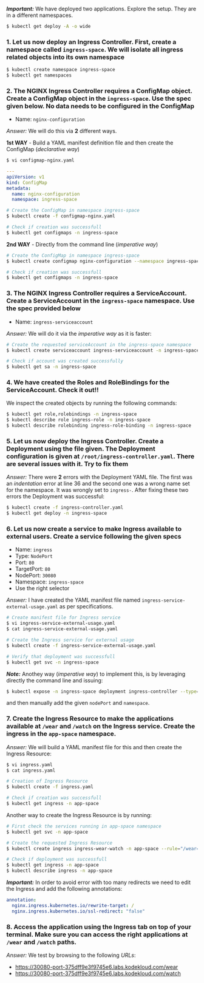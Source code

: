 ***Important:*** We have deployed two applications. Explore the setup. They are in a different namespaces.

```bash
$ kubectl get deploy -A -o wide
```

### 1. Let us now deploy an Ingress Controller. First, create a namespace called `ingress-space`. We will isolate all ingress related objects into its own namespace

```bash
$ kubectl create namespace ingress-space
$ kubectl get namespaces
```

### 2. The NGINX Ingress Controller requires a ConfigMap object. Create a ConfigMap object in the `ingress-space`. Use the spec given below. No data needs to be configured in the ConfigMap

- Name: `nginx-configuration`

*Answer:* We will do this via **2** different ways.

**1st WAY** - Build a YAML manifest definition file and then create the ConfigMap (*declarative way*)

```bash
$ vi configmap-nginx.yaml
```

```yaml
---
apiVersion: v1
kind: ConfigMap
metadata:
  name: nginx-configuration
  namespace: ingress-space
```

```bash
# Create the ConfigMap in namespace ingress-space
$ kubectl create -f configmap-nginx.yaml

# Check if creation was successfull
$ kubectl get configmaps -n ingress-space
```

**2nd WAY** - Directly from the command line (*imperative way*)

```bash
# Create the ConfigMap in namespace ingress-space
$ kubectl create configmap nginx-configuration --namespace ingress-space

# Check if creation was successfull
$ kubectl get configmaps -n ingress-space
```

### 3. The NGINX Ingress Controller requires a ServiceAccount. Create a ServiceAccount in the `ingress-space` namespace. Use the spec provided below

- Name: `ingress-serviceaccount`

*Answer:* We will do it via the *imperative way* as it is faster:

```bash
# Create the requested serviceAccount in the ingress-space namespace
$ kubectl create serviceaccount ingress-serviceaccount -n ingress-space

# Check if account was created successfully
$ kubectl get sa -n ingress-space
```

### 4. We have created the Roles and RoleBindings for the ServiceAccount. Check it out!!

We inspect the created objects by running the following commands:

```bash
$ kubectl get role,rolebindings -n ingress-space
$ kubectl describe role ingress-role -n ingress-space
$ kubectl describe rolebinding ingress-role-binding -n ingress-space
```

### 5. Let us now deploy the Ingress Controller. Create a Deployment using the file given. The Deployment configuration is given at `/root/ingress-controller.yaml`. There are several issues with it. Try to fix them

*Answer:* There were **2** errors with the Deployment YAML file. The first was an *indentation* error at line 36 and the second one was a wrong name set for the namespace. It was wrongly set to `ingress-`. After fixing these two errors the Deployment was successful:

```bash
$ kubectl create -f ingress-controller.yaml
$ kubectl get deploy -n ingress-space
```

### 6. Let us now create a service to make Ingress available to external users. Create a service following the given specs

- Name: `ingress`
- Type: `NodePort`
- Port: `80`
- TargetPort: `80`
- NodePort: `30080`
- Namespace: `ingress-space`
- Use the right selector

*Answer:* I have created the YAML manifest file named `ingress-service-external-usage.yaml` as per specifications.

```bash
# Create manifest file for Ingress service
$ vi ingress-service-external-usage.yaml
$ cat ingress-service-external-usage.yaml

# Create the Ingress service for external usage
$ kubectl create -f ingress-service-external-usage.yaml

# Verify that deployment was successfull
$ kubectl get svc -n ingress-space
```

***Note:*** Anothey way (*imperative way*) to implement this, is by leveraging directly the command line and issuing:

```bash
$ kubectl expose -n ingress-space deployment ingress-controller --type=NodePort --port=80 --name=ingress --dry-run=client -o yaml > ingress-service-external-usage.yaml
```

and then manually add the given `nodePort` and `namespace`.

### 7. Create the Ingress Resource to make the applications available at `/wear` and `/watch` on the Ingress service. Create the ingress in the `app-space` namespace.

*Answer:* We will build a YAML manifest file for this and then create the Ingress Resource:

```bash
$ vi ingress.yaml
$ cat ingress.yaml
```

```bash
# Creation of Ingress Resource
$ kubectl create -f ingress.yaml

# Check if creation was successfull
$ kubectl get ingress -n app-space
```

Another way to create the Ingress Resource is by running:

```bash
# First check the services running in app-space namespace
$ kubectl get svc -n app-space

# Create the requested Ingress Resource
$ kubectl create ingress ingress-wear-watch -n app-space --rule="/wear=wear-service:8080" --rule="/watch=video-service:8080"

# Check if deployment was successfull
$ kubectl get ingress -n app-space
$ kubectl describe ingress -n app-space
```

***Important:*** In order to avoid error with too many redirects we need to edit the Ingress and add the following annotations:

```yaml
annotation:
  nginx.ingress.kubernetes.io/rewrite-target: /
  nginx.ingress.kubernetes.io/ssl-redirect: "false"
```

### 8. Access the application using the Ingress tab on top of your terminal. Make sure you can access the right applications at `/wear` and `/watch` paths.

*Answer:* We test by browsing to the following *URLs*:

- https://30080-port-375dff9e3f9745e6.labs.kodekloud.com/wear
- https://30080-port-375dff9e3f9745e6.labs.kodekloud.com/watch
